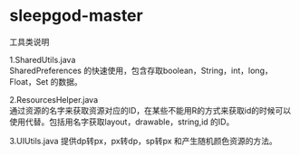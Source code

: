 # sleepgod-master


工具类说明

1.SharedUtils.java  
SharedPreferences 的快速使用，包含存取boolean，String，int，long，Float，Set<String> 的数据。

2.ResourcesHelper.java  
通过资源的名字来获取资源对应的ID，在某些不能用R的方式来获取id的时候可以使用代替。包括用名字获取layout，drawable，string,id 的ID。

3.UIUtils.java
提供dp转px，px转dp，sp转px 和产生随机颜色资源的方法。
